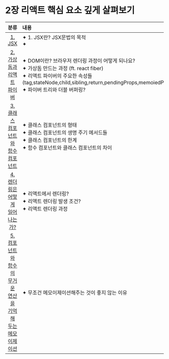 # 2장 리액트 핵심 요소 깊게 살펴보기

|                                                                                        분류                                                                                         | 내용                                                                                                                                                                                                                                        |
| :---------------------------------------------------------------------------------------------------------------------------------------------------------------------------------: | :------------------------------------------------------------------------------------------------------------------------------------------------------------------------------------------------------------------------------------------ |
|                               [1. JSX](https://github.com/Pyotato/fe_study/blob/main/modern_react_deep_dive/02_inspect_react_core_concepts/01_JSX.md)                               | ✦ 1. JSX란? JSX문법의 목적<br/> ✦                                                                                                                                                                                                           |
|           [2. 가상돔과 리액트 파이버](https://github.com/Pyotato/fe_study/tree/main/modern_react_deep_dive/02_inspect_react_core_concepts/02_virtual_dom_and_react_fiber)           | ✦ DOM이란? 브라우저 렌더링 과정이 어떻게 되나요?<br/> ✦ 가상돔 만드는 과정 (ft. react fiber)<br/> ✦ 리액트 파이버의 주요한 속성들(tag,stateNode,child,sibling,return,pendingProps,memoiedProps,alternate)<br/> ✦ 파이버 트리와 더블 버퍼링? |
| [3. 클래스 컴포넌트와 함수 컴포넌트](https://github.com/Pyotato/fe_study/tree/main/modern_react_deep_dive/02_inspect_react_core_concepts/03_Class_component_and_function_component) | ✦ 클래스 컴포넌트의 형태<br/> ✦ 클래스 컴포넌트의 생명 주기 메서드들 <br/> ✦ 클래스 컴포넌트의 한계<br/> ✦ 함수 컴포넌트와 클래스 컴포넌트의 차이                                                                                           |
|            [4. 렌더링은 어떻게 일어나는가?](https://github.com/Pyotato/fe_study/tree/main/modern_react_deep_dive/02_inspect_react_core_concepts/04_how_rendering_works)             | ✦ 리액트에서 렌더링?<br/> ✦ 리액트 렌더링 발생 조건?<br/> ✦ 리액트 렌더링 과정                                                                                                                                                                                                                                  |
|            [5. 컴포넌트와 함수의 무거운 연산을 기억해 두는 메모이제이션](https://github.com/Pyotato/fe_study/tree/main/modern_react_deep_dive/02_inspect_react_core_concepts/05_storing_component_and_heavy_operations_by_memoization)             | ✦ 무조건 메모이제이션해주는 것이 좋지 않는 이유<br/>                                                                                                                                                                                                                                  |
